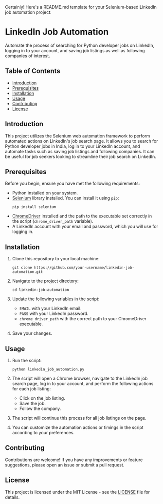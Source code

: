 Certainly! Here's a README.md template for your Selenium-based LinkedIn job automation project:

# LinkedIn Job Automation

Automate the process of searching for Python developer jobs on LinkedIn, logging in to your account, and saving job listings as well as following companies of interest.

## Table of Contents

- [Introduction](#introduction)
- [Prerequisites](#prerequisites)
- [Installation](#installation)
- [Usage](#usage)
- [Contributing](#contributing)
- [License](#license)

## Introduction

This project utilizes the Selenium web automation framework to perform automated actions on LinkedIn's job search page. It allows you to search for Python developer jobs in India, log in to your LinkedIn account, and automate tasks such as saving job listings and following companies. It can be useful for job seekers looking to streamline their job search on LinkedIn.

## Prerequisites

Before you begin, ensure you have met the following requirements:

- Python installed on your system.
- [Selenium](https://selenium-python.readthedocs.io/) library installed. You can install it using `pip`:
  ```
  pip install selenium
  ```
- [ChromeDriver](https://sites.google.com/chromium.org/driver/) installed and the path to the executable set correctly in the script (`chrome_driver_path` variable).
- A LinkedIn account with your email and password, which you will use for logging in.

## Installation

1. Clone this repository to your local machine:

   ```
   git clone https://github.com/your-username/linkedin-job-automation.git
   ```

2. Navigate to the project directory:

   ```
   cd linkedin-job-automation
   ```

3. Update the following variables in the script:

   - `EMAIL` with your LinkedIn email.
   - `PASS` with your LinkedIn password.
   - `chrome_driver_path` with the correct path to your ChromeDriver executable.

4. Save your changes.

## Usage

1. Run the script:

   ```
   python linkedin_job_automation.py
   ```

2. The script will open a Chrome browser, navigate to the LinkedIn job search page, log in to your account, and perform the following actions for each job listing:

   - Click on the job listing.
   - Save the job.
   - Follow the company.

3. The script will continue this process for all job listings on the page.

4. You can customize the automation actions or timings in the script according to your preferences.

## Contributing

Contributions are welcome! If you have any improvements or feature suggestions, please open an issue or submit a pull request.

## License

This project is licensed under the MIT License - see the [LICENSE](LICENSE) file for details.
